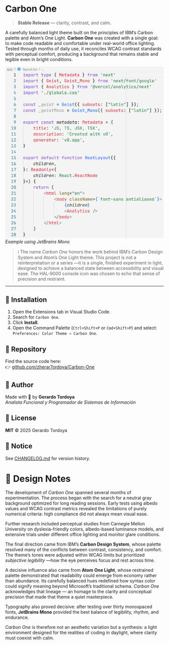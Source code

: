 # Carbon One

> **Stable Release** — clarity, contrast, and calm.

A carefully balanced light theme built on the principles of IBM’s Carbon palette and Atom’s One Light. **Carbon One** was created with a single goal: to make code readable and comfortable under real-world office lighting.
Tested through months of daily use, it reconciles WCAG contrast standards with perceptual comfort, producing a background that remains stable and legible even in bright conditions.


![Screenshot](https://github.com/zherar7ordoya/Carbon-One/raw/HEAD/assets/capture.png)
*Example using JetBrains Mono*

> ℹ️ The name *Carbon One* honors the work behind IBM’s Carbon Design System and Atom’s One Light theme.
> This project is not a reinterpretation or a series —it is a single, finished experiment in light, designed to achieve a balanced state between accessibility and visual ease.
> The HAL-9000 console icon was chosen to echo that sense of precision and restraint.

---

## 🔧 Installation

1. Open the Extensions tab in Visual Studio Code.
2. Search for `Carbon One`.
3. Click **Install**.
4. Open the Command Palette (`Ctrl+Shift+P` or `Cmd+Shift+P`) and select: `Preferences: Color Theme → Carbon One`.

## 📁 Repository

Find the source code here:  
👉 [github.com/zherar7ordoya/Carbon-One](https://github.com/zherar7ordoya/Carbon-One)

## 🧠 Author

Made with 💙 by **Gerardo Tordoya**  
*Analista Funcional y Programador de Sistemas de Información*  

## 📜 License

**MIT** © 2025 Gerardo Tordoya

## 📌 Notice

See [CHANGELOG.md](./CHANGELOG.md) for version history.

# 🧩 Design Notes

The development of *Carbon One* spanned several months of experimentation.
The process began with the search for a neutral gray background optimized for long reading sessions. Early tests using albedo values and WCAG contrast metrics revealed the limitations of purely numerical criteria: high compliance did not always mean visual ease.

Further research included perceptual studies from Carnegie Mellon University on dyslexia-friendly colors, albedo-based luminance models, and extensive trials under different office lighting and monitor glare conditions.

The final direction came from IBM’s **Carbon Design System**, whose palette resolved many of the conflicts between contrast, consistency, and comfort. The theme’s tones were adjusted within WCAG limits but prioritized *subjective legibility* —how the eye perceives focus and rest across time.

A decisive influence also came from **Atom One Light**, whose restrained palette demonstrated that readability could emerge from economy rather than abundance. Its carefully balanced hues redefined how syntax color could signify meaning beyond Microsoft’s traditional schema. *Carbon One* acknowledges that lineage — an homage to the clarity and conceptual precision that made that theme a quiet masterpiece.

Typography also proved decisive: after testing over thirty monospaced fonts, **JetBrains Mono** provided the best balance of legibility, rhythm, and endurance.

*Carbon One* is therefore not an aesthetic variation but a synthesis: a light environment designed for the realities of coding in daylight, where clarity must coexist with calm.

